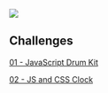 [![](https://javascript30.com/images/JS3-social-share.png)](https://javascript30.com/)

## Challenges

[01 - JavaScript Drum Kit](01%20-%20JavaScript%20Drum%20Kit)

[02 - JS and CSS Clock](02%20-%20JS%20and%20CSS%20Clock)